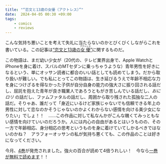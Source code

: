 ```yaml
---
title: "“恋文と13歳の女優（アクトレス）”"
date:  2024-04-05 00:30 +09:00
tags:
    - comics
    - reviews
---
```


こんな気持ち悪いことを考えて失礼に当たらないのかとびくびくしながらこれを書いている。この記事は[“恋文と13歳の<ruby>女優<rp>(</rp><rt>アクトレス</rt><rp>)</rp></ruby>”](https://comic-fuz.com/manga/3149)に関するものだ。

この物語は、まだ幼い少女が（20代の、テレビ業界出身で、Apple WatchとiPhoneを身に着け、スバルのMTセダンに乗っちゃうような）青年男性を好きになるという、単にオッサン読者に都合のいい話としても読めてしまう。だから取り扱いが難しい。でも私にとってこの物語は、生き延びるうえで年齢不相応な力を身につけざるを得なかった子供が自分自身の能力の強大さに振り回される話だし、屈託を抱えた青年が良き職業人であろうともがき苦しんでいる話だし、_おにロリ_ の話だし、ファムファタルの話だし、周囲から取り残された孤独な二人の話だ。そりゃあ、誰だって「身近にいるけど家族じゃないでも信頼できる年上の男性に対して恋なのかそうじゃないのかよくわからない感情を向ける美少女になりたい」でしょ！！　……この作品に対して私なんかがこんな醜くてみっともない感情を向けていいのだろうか。人には内心の自由があるとはいうものの、その一方で年齢相応、身分相応の思考というものを身に着けていてしかるべきではないのかね？　アラフォーオッサンの私が気持ち悪くても、この作品のことは好きになってください。

今月、[4巻](https://comic-fuz.com/book/27803)が発売されました。強火の百合が読めて4倍うれしい！　今なら[一巻が無料で読めます](https://comic-fuz.com/book/viewer/27022)！！
